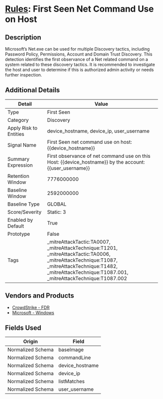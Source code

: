 # [Rules](README.md): First Seen Net Command Use on Host

## Description
Microsoft’s Net.exe can be used for multiple Discovery tactics, including Password Policy, Permissions, Account and Domain Trust Discovery. This detection identifies the first observance of a Net related command on a system related to these discovery tactics. It is recommended to investigate the host and user to determine if this is authorized admin activity or needs further inspection.

## Additional Details
|Detail|Value|
|----|----|
|Type|First Seen|
|Category|Discovery|
|Apply Risk to Entities|device_hostname, device_ip, user_username|
|Signal Name|First Seen net command use on host: {{device_hostname}}|
|Summary Expression|First observance of net command use on this Host: {{device_hostname}} by the account: {{user_username}}|
|Retention Window|7776000000|
|Baseline Window|2592000000|
|Baseline Type|GLOBAL|
|Score/Severity|Static: 3|
|Enabled by Default|True|
|Prototype|False|
|Tags|_mitreAttackTactic:TA0007, _mitreAttackTechnique:T1201, _mitreAttackTactic:TA0006, _mitreAttackTechnique:T1087, _mitreAttackTechnique:T1482, _mitreAttackTechnique:T1087.001, _mitreAttackTechnique:T1087.002|
## Vendors and Products
- [CrowdStrike - FDR](../products/569a3a44-c29f-492e-bcf4-5dc04e2ab0f3.md)
- [Microsoft - Windows](../products/1ff7546c-cb36-4a24-87f7-89d2cecc5761.md)


## Fields Used

|Origin|Field|
|----|----|
|Normalized Schema|baseImage|
|Normalized Schema|commandLine|
|Normalized Schema|device_hostname|
|Normalized Schema|device_ip|
|Normalized Schema|listMatches|
|Normalized Schema|user_username|


